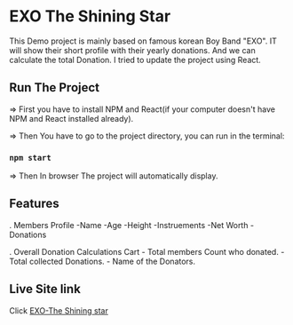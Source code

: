 # EXO The Shining Star 

This Demo project is mainly based on famous korean Boy Band "EXO". IT will show their short profile with their yearly donations. And we can calculate the total Donation. I tried to update the project using React.

## Run The Project
=> First you have to install NPM and React(if your computer doesn't have NPM and React installed already).

=> Then You have to go to the project directory, you can run in the terminal:

### `npm start`

=> Then In browser The project will automatically display.

## Features

. Members Profile
      -Name
      -Age
      -Height
      -Instruements
      -Net Worth
      -Donations

. Overall Donation Calculations Cart
       - Total members Count who donated.
       - Total collected Donations.
       - Name of the Donators.


## Live Site link

Click [EXO-The Shining star](https://exo-the-shining-star.netlify.app/)
